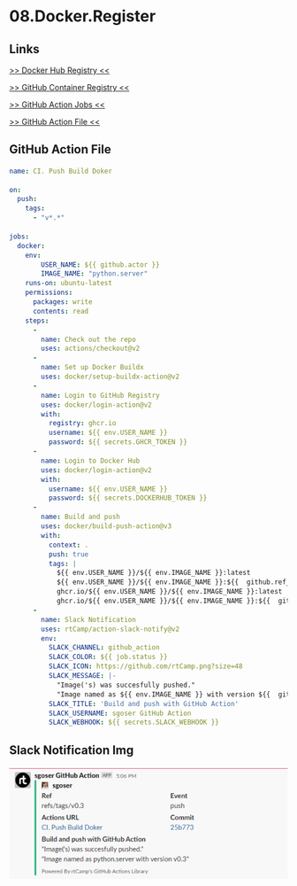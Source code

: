# 08.Docker.Register

## Links

[>> Docker Hub Registry <<](https://hub.docker.com/repository/docker/sgoser/python.server)

[>> GitHub Container Registry <<](https://github.com/users/sgoser/packages/container/package/python.server)

[>> GitHub Action Jobs <<](https://github.com/sgoser/python.server/actions)

[>> GitHub Action File <<](https://github.com/sgoser/python.server/blob/main/.github/workflows/push_build_docker.yaml)

## GitHub Action File

```yaml
name: CI. Push Build Doker

on:
  push:
    tags:
      - "v*.*"

jobs:
  docker:
    env:
        USER_NAME: ${{ github.actor }}
        IMAGE_NAME: "python.server"
    runs-on: ubuntu-latest
    permissions:
      packages: write
      contents: read
    steps:
      - 
        name: Check out the repo
        uses: actions/checkout@v2
      - 
        name: Set up Docker Buildx
        uses: docker/setup-buildx-action@v2
      - 
        name: Login to GitHub Registry
        uses: docker/login-action@v2
        with:
          registry: ghcr.io
          username: ${{ env.USER_NAME }}
          password: ${{ secrets.GHCR_TOKEN }}
      - 
        name: Login to Docker Hub
        uses: docker/login-action@v2
        with:
          username: ${{ env.USER_NAME }}
          password: ${{ secrets.DOCKERHUB_TOKEN }}
      -
        name: Build and push
        uses: docker/build-push-action@v3
        with:
          context: .
          push: true
          tags: |
            ${{ env.USER_NAME }}/${{ env.IMAGE_NAME }}:latest
            ${{ env.USER_NAME }}/${{ env.IMAGE_NAME }}:${{  github.ref_name }}
            ghcr.io/${{ env.USER_NAME }}/${{ env.IMAGE_NAME }}:latest
            ghcr.io/${{ env.USER_NAME }}/${{ env.IMAGE_NAME }}:${{  github.ref_name }}
      -
        name: Slack Notification
        uses: rtCamp/action-slack-notify@v2
        env:
          SLACK_CHANNEL: github_action
          SLACK_COLOR: ${{ job.status }}
          SLACK_ICON: https://github.com/rtCamp.png?size=48
          SLACK_MESSAGE: |-
            "Image('s) was succesfully pushed."
            "Image named as ${{ env.IMAGE_NAME }} with version ${{  github.ref_name }}"
          SLACK_TITLE: 'Build and push with GitHub Action'
          SLACK_USERNAME: sgoser GitHub Action
          SLACK_WEBHOOK: ${{ secrets.SLACK_WEBHOOK }}
```

## Slack Notification Img

![slack](slack.png)
